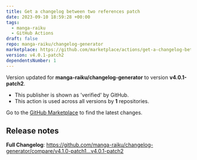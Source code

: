 ```yaml
---
title: Get a changelog between two references patch
date: 2023-09-10 18:59:28 +00:00
tags:
  - manga-raiku
  - GitHub Actions
draft: false
repo: manga-raiku/changelog-generator
marketplace: https://github.com/marketplace/actions/get-a-changelog-between-two-references-patch
version: v4.0.1-patch2
dependentsNumber: 1
---
```



Version updated for **manga-raiku/changelog-generator** to version **v4.0.1-patch2**.
- This publisher is shown as 'verified' by GitHub.
- This action is used across all versions by **1** repositories.

Go to the [GitHub Marketplace](https://github.com/marketplace/actions/get-a-changelog-between-two-references-patch) to find the latest changes.

## Release notes

**Full Changelog**: https://github.com/manga-raiku/changelog-generator/compare/v4.1.0-patch1...v4.0.1-patch2
